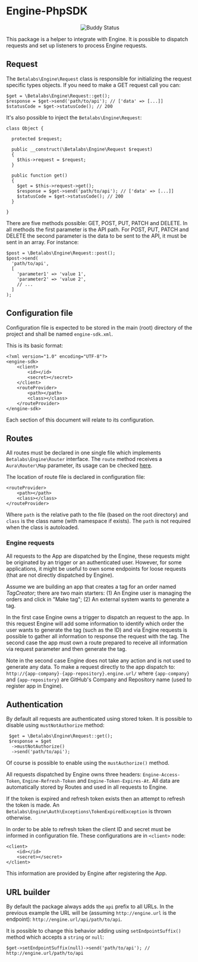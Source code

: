 # Engine-PhpSDK

<p align="center">
<img src="https://app.buddy.works/betalabs/engine-phpsdk/pipelines/pipeline/59763/badge.svg?token=7694a41867a494d5be5dd61a675f7e43fc18c053ab9c6091a392ce111cd03de5" alt="Buddy Status"/>
</p>

This package is a helper to integrate with Engine. It is possible to dispatch requests and set up listeners to process Engine requests.

## Request

The ```Betalabs\Engine\Request``` class is responsible for initializing the request specific types objects. If you need to make a GET request call you can:

```
$get = \Betalabs\Engine\Request::get();
$response = $get->send('path/to/api'); // ['data' => [...]]
$statusCode = $get->statusCode(); // 200
```

It's also possible to inject the ```Betalabs\Engine\Request```:

```
class Object {

  protected $request;
  
  public __construct(\Betalabs\Engine\Request $request)
  {
    $this->request = $request;
  }
  
  public function get()
  {
    $get = $this->request->get();
    $response = $get->send('path/to/api'); // ['data' => [...]]
    $statusCode = $get->statusCode(); // 200
  }

}
```
There are five methods possible: GET, POST, PUT, PATCH and DELETE. In all methods the first parameter is the API path. For POST, PUT, PATCH and DELETE the second parameter is the data to be sent to the API, it must be sent in an array. For instance:

```
$post = \Betalabs\Engine\Request::post();
$post->send(
  'path/to/api',
  [
    'parameter1' => 'value 1',
    'parameter2' => 'value 2',
    // ...
  ]
);
```

## Configuration file

Configuration file is expected to be stored in the main (root) directory of the project and shall be named ```engine-sdk.xml```.

This is its basic format:
```
<?xml version="1.0" encoding="UTF-8"?>
<engine-sdk>
    <client>
        <id></id>
        <secret></secret>
    </client>
    <routeProvider>
        <path></path>
        <class></class>
    </routeProvider>
</engine-sdk>
```

Each section of this document will relate to its configuration.

## Routes

All routes must be declared in one single file which implements ```Betalabs\Engine\Router``` interface. The ```route``` method receives a ```Aura\Router\Map``` parameter, its usage can be checked <a href="https://github.com/auraphp/Aura.Router/blob/3.x/docs/defining-routes.md" target="_blank">here</a>.

The location of route file is declared in configuration file:

```
<routeProvider>
    <path></path>
    <class></class>
</routeProvider>
```

Where ```path``` is the relative path to the file (based on the root directory) and ```class``` is the class name (with namespace if exists). The ```path``` is not required when the class is autoloaded.

### Engine requests

All requests to the App are dispatched by the Engine, these requests might be originated by an trigger or an authenticated user. However, for some applications, it might be useful to own some endpoints for loose requests (that are not directly dispatched by Engine).

Assume we are building an app that creates a tag for an order named <i>TagCreator</i>; there are two main starters:
(1) An Engine user is managing the orders and click in "Make tag";
(2) An external system wants to generate a tag.

In the first case Engine owns a trigger to dispatch an request to the app. In this request Engine will add some information to identify which order the user wants to generate the tag (such as the ID) and via Engine requests is possible to gather all information to response the request with the tag. The second case the app must own a route prepared to receive all information via request parameter and then generate the tag.

Note in the second case Engine does not take any action and is not used to generate any data. To make a request directly to the app dispatch to: ```http://{app-company}-{app-repository}.engine.url/``` where ```{app-company}``` and ```{app-repository}``` are GitHub's Company and Repository name (used to register app in Engine).

## Authentication

By default all requests are authenticated using stored token. It is possible to disable using ```mustNotAuthorize``` method:

```
 $get = \Betalabs\Engine\Request::get();
 $response = $get
  ->mustNotAuthorize()
  ->send('path/to/api');
```

Of course is possible to enable using the ```mustAuthorize()``` method.

All requests dispatched by Engine owns three headers: ```Engine-Access-Token```, ```Engine-Refresh-Token``` and ```Engine-Token-Expires-At```. All data are automatically stored by Routes and used in all requests to Engine.

If the token is expired and refresh token exists then an attempt to refresh the token is made. An ```Betalabs\Engine\Auth\Exceptions\TokenExpiredException``` is thrown otherwise.

In order to be able to refresh token the client ID and secret must be informed in configuration file. These configurations are in ```<client>``` node:

```
<client>
    <id></id>
    <secret></secret>
</client>
```

This information are provided by Engine after registering the App.

## URL builder

By default the package always adds the ```api``` prefix to all URLs. In the previous example the URL will be (assuming ```http://engine.url``` is the endpoint): ```http://engine.url/api/path/to/api```.

It is possible to change this behavior adding using ```setEndpointSuffix()``` method which accepts a ```string``` or ```null```:

```
$get->setEndpointSuffix(null)->send('path/to/api'); // http://engine.url/path/to/api
```
